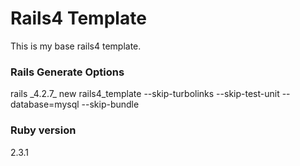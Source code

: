 # Rails4 Template

This is my base rails4 template.

### Rails Generate Options
rails \_4.2.7\_ new rails4\_template --skip-turbolinks --skip-test-unit --database=mysql --skip-bundle

### Ruby version
2.3.1
